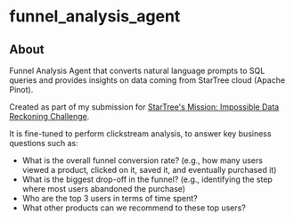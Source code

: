 # funnel_analysis_agent

## About

Funnel Analysis Agent that converts natural language prompts to SQL queries and provides insights on data coming from StarTree cloud (Apache Pinot). 

Created as part of my submission for [StarTree's Mission: Impossible Data Reckoning Challenge](https://startree.ai/startree-mission-impossible).

It is fine-tuned to perform clickstream analysis, to answer key business questions such as:

  - What is the overall funnel conversion rate? (e.g., how many users viewed a product, clicked on it, saved it, and eventually purchased it)
  - What is the biggest drop-off in the funnel? (e.g., identifying the step where most users abandoned the purchase)
  - Who are the top 3 users in terms of time spent?
  - What other products can we recommend to these top users?
